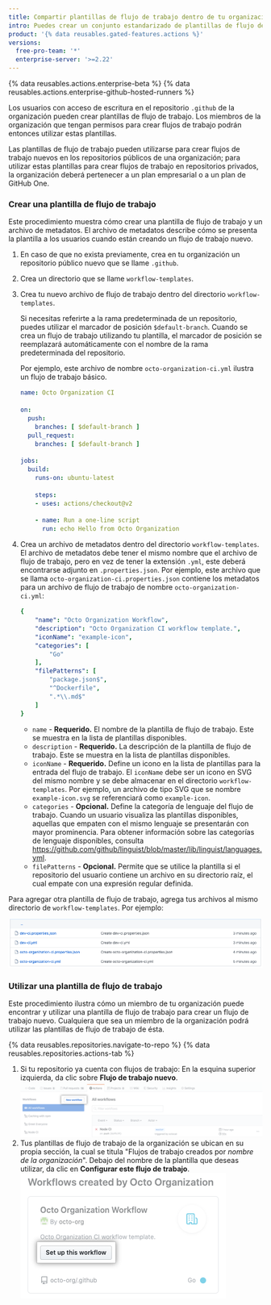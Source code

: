 ```yaml
---
title: Compartir plantillas de flujo de trabajo dentro de tu organización
intro: Puedes crear un conjunto estandarizado de plantillas de flujo de trabajo específicamente para tu organización. Los miembros de la organización pueden entonces utilizar estas plantillas cuando creen flujos de trabajo nuevos en los repositorios de dicha organización.
product: '{% data reusables.gated-features.actions %}'
versions:
  free-pro-team: '*'
  enterprise-server: '>=2.22'
---
```


{% data reusables.actions.enterprise-beta %}
{% data reusables.actions.enterprise-github-hosted-runners %}

Los usuarios con acceso de escritura en el repositorio `.github` de la organización pueden crear plantillas de flujo de trabajo. Los miembros de la organización que tengan permisos para crear flujos de trabajo podrán entonces utilizar estas plantillas.

Las plantillas de flujo de trabajo pueden utilizarse para crear flujos de trabajo nuevos en los repositorios públicos de una organización; para utilizar estas plantillas para crear flujos de trabajo en repositorios privados, la organización deberá pertenecer a un plan empresarial o a un plan de GitHub One.

### Crear una plantilla de flujo de trabajo

Este procedimiento muestra cómo crear una plantilla de flujo de trabajo y un archivo de metadatos. El archivo de metadatos describe cómo se presenta la plantilla a los usuarios cuando están creando un flujo de trabajo nuevo.

1. En caso de que no exista previamente, crea en tu organización un repositorio público nuevo que se llame `.github`.
1. Crea un directorio que se llame `workflow-templates`.
1. Crea tu nuevo archivo de flujo de trabajo dentro del directorio `workflow-templates`.

   Si necesitas referirte a la rama predeterminada de un repositorio, puedes utilizar el marcador de posición `$default-branch`. Cuando se crea un flujo de trabajo utilizando tu plantilla, el marcador de posición se reemplazará automáticamente con el nombre de la rama predeterminada del repositorio.

   Por ejemplo, este archivo de nombre `octo-organization-ci.yml` ilustra un flujo de trabajo básico.

   ```yaml
   name: Octo Organization CI

   on:
     push:
       branches: [ $default-branch ]
     pull_request:
       branches: [ $default-branch ]

   jobs:
     build:
       runs-on: ubuntu-latest

       steps:
       - uses: actions/checkout@v2

       - name: Run a one-line script
         run: echo Hello from Octo Organization
   ```
1. Crea un archivo de metadatos dentro del directorio `workflow-templates`. El archivo de metadatos debe tener el mismo nombre que el archivo de flujo de trabajo, pero en vez de tener la extensión `.yml`, este deberá encontrarse adjunto en `.properties.json`. Por ejemplo, este archivo que se llama `octo-organization-ci.properties.json` contiene los metadatos para un archivo de flujo de trabajo de nombre `octo-organization-ci.yml`:
   ```yaml
   {
       "name": "Octo Organization Workflow",
       "description": "Octo Organization CI workflow template.",
       "iconName": "example-icon",
       "categories": [
           "Go"
       ],
       "filePatterns": [
           "package.json$",
           "^Dockerfile",
           ".*\\.md$"
       ]
   }
   ```
   * `name` - **Requerido.** El nombre de la plantilla de flujo de trabajo. Este se muestra en la lista de plantillas disponibles.
   * `description` - **Requerido.** La descripción de la plantilla de flujo de trabajo. Este se muestra en la lista de plantillas disponibles.
   * `iconName` - **Requerido.** Define un icono en la lista de plantillas para la entrada del flujo de trabajo. El `iconName` debe ser un icono en SVG del mismo nombre y se debe almacenar en el directorio `workflow-templates`. Por ejemplo, un archivo de tipo SVG que se nombre `example-icon.svg` se referenciará como `example-icon`.
   * `categories` - **Opcional.** Define la categoría de lenguaje del flujo de trabajo. Cuando un usuario visualiza las plantillas disponibles, aquellas que empaten con el mismo lenguaje se presentarán con mayor prominencia. Para obtener información sobre las categorías de lenguaje disponibles, consulta https://github.com/github/linguist/blob/master/lib/linguist/languages.yml.
   * `filePatterns` - **Opcional.** Permite que se utilice la plantilla si el repositorio del usuario contiene un archivo en su directorio raíz, el cual empate con una expresión regular definida.

Para agregar otra plantilla de flujo de trabajo, agrega tus archivos al mismo directorio de `workflow-templates`. Por ejemplo:

![Archivos de plantilla de flujo de trabajo](/assets/images/help/images/workflow-template-files.png)

### Utilizar una plantilla de flujo de trabajo

Este procedimiento ilustra cómo un miembro de tu organización puede encontrar y utilizar una plantilla de flujo de trabajo para crear un flujo de trabajo nuevo. Cualquiera que sea un miembro de la organización podrá utilizar las plantillas de flujo de trabajo de ésta.

{% data reusables.repositories.navigate-to-repo %}
{% data reusables.repositories.actions-tab %}
1. Si tu repositorio ya cuenta con flujos de trabajo: En la esquina superior izquierda, da clic sobre **Flujo de trabajo nuevo**. ![Crear un nuevo flujo de trabajo](/assets/images/help/repository/actions-new-workflow.png)
1. Tus plantillas de flujo de trabajo de la organización se ubican en su propia sección, la cual se titula "Flujos de trabajo creados por _nombre de la organización_". Debajo del nombre de la plantilla que deseas utilizar, da clic en **Configurar este flujo de trabajo**. ![Configurar este flujo de trabajo](/assets/images/help/settings/actions-create-starter-workflow.png)
